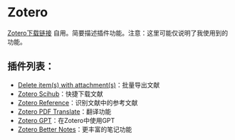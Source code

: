 # Zotero
[Zotero下载链接](https://github.com/zotero/zotero)
自用。简要描述插件功能。注意：这里可能仅说明了我使用到的功能。

## 插件列表：
* [Delete item(s) with attachment(s)](https://github.com/redleafnew/delitemwithatt)：批量导出文献
* [Zotero Scihub](https://github.com/ethanwillis/zotero-scihub)：快捷下载文献
* [Zotero Reference](https://github.com/MuiseDestiny/zotero-reference)：识别文献中的参考文献
* [Zotero PDF Translate](https://github.com/windingwind/zotero-pdf-translate)：翻译功能
* [Zotero GPT](https://github.com/MuiseDestiny/zotero-gpt)：在Zotero中使用GPT
* [Zotero Better Notes](https://github.com/windingwind/zotero-better-notes)：更丰富的笔记功能
